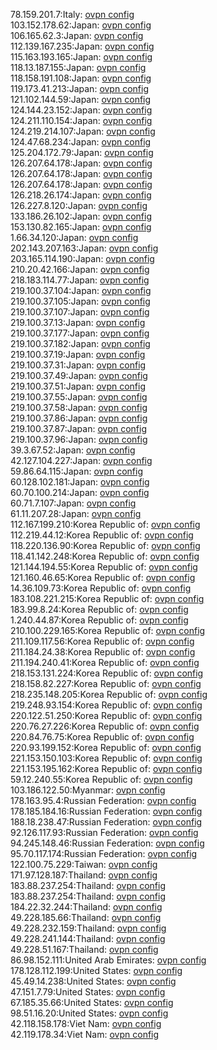 78.159.201.7:Italy: [ovpn config](vpn/78_159_201_7.ovpn)  
103.152.178.62:Japan: [ovpn config](vpn/103_152_178_62.ovpn)  
106.165.62.3:Japan: [ovpn config](vpn/106_165_62_3.ovpn)  
112.139.167.235:Japan: [ovpn config](vpn/112_139_167_235.ovpn)  
115.163.193.165:Japan: [ovpn config](vpn/115_163_193_165.ovpn)  
118.13.187.155:Japan: [ovpn config](vpn/118_13_187_155.ovpn)  
118.158.191.108:Japan: [ovpn config](vpn/118_158_191_108.ovpn)  
119.173.41.213:Japan: [ovpn config](vpn/119_173_41_213.ovpn)  
121.102.144.59:Japan: [ovpn config](vpn/121_102_144_59.ovpn)  
124.144.23.152:Japan: [ovpn config](vpn/124_144_23_152.ovpn)  
124.211.110.154:Japan: [ovpn config](vpn/124_211_110_154.ovpn)  
124.219.214.107:Japan: [ovpn config](vpn/124_219_214_107.ovpn)  
124.47.68.234:Japan: [ovpn config](vpn/124_47_68_234.ovpn)  
125.204.172.79:Japan: [ovpn config](vpn/125_204_172_79.ovpn)  
126.207.64.178:Japan: [ovpn config](vpn/126_207_64_178.ovpn)  
126.207.64.178:Japan: [ovpn config](vpn/126_207_64_178.ovpn)  
126.207.64.178:Japan: [ovpn config](vpn/126_207_64_178.ovpn)  
126.218.26.174:Japan: [ovpn config](vpn/126_218_26_174.ovpn)  
126.227.8.120:Japan: [ovpn config](vpn/126_227_8_120.ovpn)  
133.186.26.102:Japan: [ovpn config](vpn/133_186_26_102.ovpn)  
153.130.82.165:Japan: [ovpn config](vpn/153_130_82_165.ovpn)  
1.66.34.120:Japan: [ovpn config](vpn/1_66_34_120.ovpn)  
202.143.207.163:Japan: [ovpn config](vpn/202_143_207_163.ovpn)  
203.165.114.190:Japan: [ovpn config](vpn/203_165_114_190.ovpn)  
210.20.42.166:Japan: [ovpn config](vpn/210_20_42_166.ovpn)  
218.183.114.77:Japan: [ovpn config](vpn/218_183_114_77.ovpn)  
219.100.37.104:Japan: [ovpn config](vpn/219_100_37_104.ovpn)  
219.100.37.105:Japan: [ovpn config](vpn/219_100_37_105.ovpn)  
219.100.37.107:Japan: [ovpn config](vpn/219_100_37_107.ovpn)  
219.100.37.13:Japan: [ovpn config](vpn/219_100_37_13.ovpn)  
219.100.37.177:Japan: [ovpn config](vpn/219_100_37_177.ovpn)  
219.100.37.182:Japan: [ovpn config](vpn/219_100_37_182.ovpn)  
219.100.37.19:Japan: [ovpn config](vpn/219_100_37_19.ovpn)  
219.100.37.31:Japan: [ovpn config](vpn/219_100_37_31.ovpn)  
219.100.37.49:Japan: [ovpn config](vpn/219_100_37_49.ovpn)  
219.100.37.51:Japan: [ovpn config](vpn/219_100_37_51.ovpn)  
219.100.37.55:Japan: [ovpn config](vpn/219_100_37_55.ovpn)  
219.100.37.58:Japan: [ovpn config](vpn/219_100_37_58.ovpn)  
219.100.37.86:Japan: [ovpn config](vpn/219_100_37_86.ovpn)  
219.100.37.87:Japan: [ovpn config](vpn/219_100_37_87.ovpn)  
219.100.37.96:Japan: [ovpn config](vpn/219_100_37_96.ovpn)  
39.3.67.52:Japan: [ovpn config](vpn/39_3_67_52.ovpn)  
42.127.104.227:Japan: [ovpn config](vpn/42_127_104_227.ovpn)  
59.86.64.115:Japan: [ovpn config](vpn/59_86_64_115.ovpn)  
60.128.102.181:Japan: [ovpn config](vpn/60_128_102_181.ovpn)  
60.70.100.214:Japan: [ovpn config](vpn/60_70_100_214.ovpn)  
60.71.7.107:Japan: [ovpn config](vpn/60_71_7_107.ovpn)  
61.11.207.28:Japan: [ovpn config](vpn/61_11_207_28.ovpn)  
112.167.199.210:Korea Republic of: [ovpn config](vpn/112_167_199_210.ovpn)  
112.219.44.12:Korea Republic of: [ovpn config](vpn/112_219_44_12.ovpn)  
118.220.136.90:Korea Republic of: [ovpn config](vpn/118_220_136_90.ovpn)  
118.41.142.248:Korea Republic of: [ovpn config](vpn/118_41_142_248.ovpn)  
121.144.194.55:Korea Republic of: [ovpn config](vpn/121_144_194_55.ovpn)  
121.160.46.65:Korea Republic of: [ovpn config](vpn/121_160_46_65.ovpn)  
14.36.109.73:Korea Republic of: [ovpn config](vpn/14_36_109_73.ovpn)  
183.108.221.215:Korea Republic of: [ovpn config](vpn/183_108_221_215.ovpn)  
183.99.8.24:Korea Republic of: [ovpn config](vpn/183_99_8_24.ovpn)  
1.240.44.87:Korea Republic of: [ovpn config](vpn/1_240_44_87.ovpn)  
210.100.229.165:Korea Republic of: [ovpn config](vpn/210_100_229_165.ovpn)  
211.109.117.56:Korea Republic of: [ovpn config](vpn/211_109_117_56.ovpn)  
211.184.24.38:Korea Republic of: [ovpn config](vpn/211_184_24_38.ovpn)  
211.194.240.41:Korea Republic of: [ovpn config](vpn/211_194_240_41.ovpn)  
218.153.131.224:Korea Republic of: [ovpn config](vpn/218_153_131_224.ovpn)  
218.158.82.227:Korea Republic of: [ovpn config](vpn/218_158_82_227.ovpn)  
218.235.148.205:Korea Republic of: [ovpn config](vpn/218_235_148_205.ovpn)  
219.248.93.154:Korea Republic of: [ovpn config](vpn/219_248_93_154.ovpn)  
220.122.51.250:Korea Republic of: [ovpn config](vpn/220_122_51_250.ovpn)  
220.76.27.226:Korea Republic of: [ovpn config](vpn/220_76_27_226.ovpn)  
220.84.76.75:Korea Republic of: [ovpn config](vpn/220_84_76_75.ovpn)  
220.93.199.152:Korea Republic of: [ovpn config](vpn/220_93_199_152.ovpn)  
221.153.150.103:Korea Republic of: [ovpn config](vpn/221_153_150_103.ovpn)  
221.153.195.162:Korea Republic of: [ovpn config](vpn/221_153_195_162.ovpn)  
59.12.240.55:Korea Republic of: [ovpn config](vpn/59_12_240_55.ovpn)  
103.186.122.50:Myanmar: [ovpn config](vpn/103_186_122_50.ovpn)  
178.163.95.4:Russian Federation: [ovpn config](vpn/178_163_95_4.ovpn)  
178.185.184.16:Russian Federation: [ovpn config](vpn/178_185_184_16.ovpn)  
188.18.238.47:Russian Federation: [ovpn config](vpn/188_18_238_47.ovpn)  
92.126.117.93:Russian Federation: [ovpn config](vpn/92_126_117_93.ovpn)  
94.245.148.46:Russian Federation: [ovpn config](vpn/94_245_148_46.ovpn)  
95.70.117.174:Russian Federation: [ovpn config](vpn/95_70_117_174.ovpn)  
122.100.75.229:Taiwan: [ovpn config](vpn/122_100_75_229.ovpn)  
171.97.128.187:Thailand: [ovpn config](vpn/171_97_128_187.ovpn)  
183.88.237.254:Thailand: [ovpn config](vpn/183_88_237_254.ovpn)  
183.88.237.254:Thailand: [ovpn config](vpn/183_88_237_254.ovpn)  
184.22.32.244:Thailand: [ovpn config](vpn/184_22_32_244.ovpn)  
49.228.185.66:Thailand: [ovpn config](vpn/49_228_185_66.ovpn)  
49.228.232.159:Thailand: [ovpn config](vpn/49_228_232_159.ovpn)  
49.228.241.144:Thailand: [ovpn config](vpn/49_228_241_144.ovpn)  
49.228.51.167:Thailand: [ovpn config](vpn/49_228_51_167.ovpn)  
86.98.152.111:United Arab Emirates: [ovpn config](vpn/86_98_152_111.ovpn)  
178.128.112.199:United States: [ovpn config](vpn/178_128_112_199.ovpn)  
45.49.14.238:United States: [ovpn config](vpn/45_49_14_238.ovpn)  
47.151.7.79:United States: [ovpn config](vpn/47_151_7_79.ovpn)  
67.185.35.66:United States: [ovpn config](vpn/67_185_35_66.ovpn)  
98.51.16.20:United States: [ovpn config](vpn/98_51_16_20.ovpn)  
42.118.158.178:Viet Nam: [ovpn config](vpn/42_118_158_178.ovpn)  
42.119.178.34:Viet Nam: [ovpn config](vpn/42_119_178_34.ovpn)  

